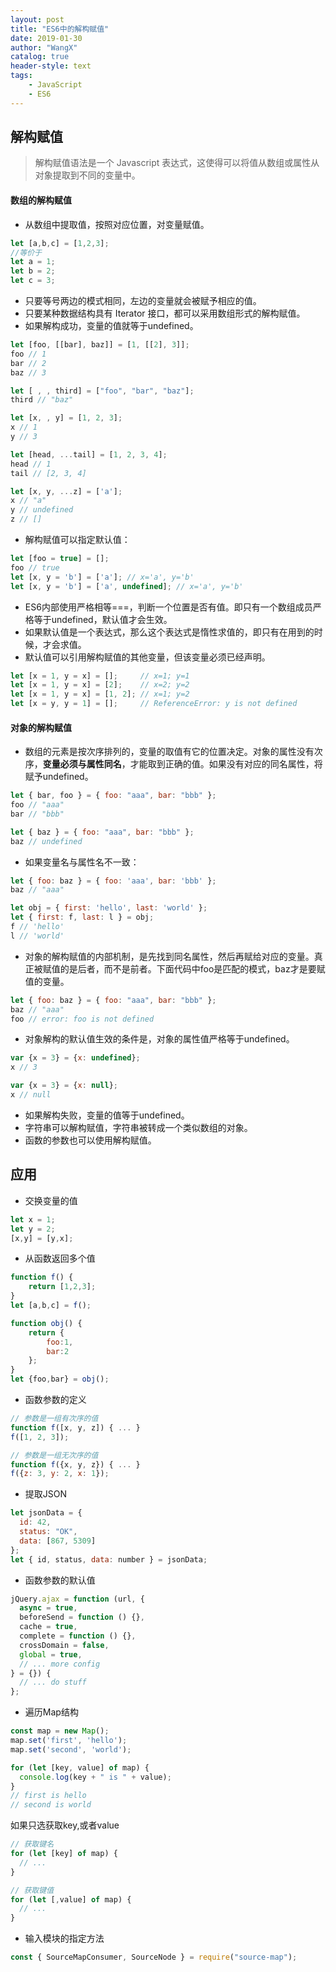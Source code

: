 ```yaml
---
layout: post
title: "ES6中的解构赋值"
date: 2019-01-30 
author: "WangX"
catalog: true
header-style: text
tags:
    - JavaScript
    - ES6
---
```


## 解构赋值
>解构赋值语法是一个 Javascript 表达式，这使得可以将值从数组或属性从对象提取到不同的变量中。

#### 数组的解构赋值
* 从数组中提取值，按照对应位置，对变量赋值。       
```javascript
let [a,b,c] = [1,2,3];
//等价于
let a = 1;
let b = 2;
let c = 3;
```
* 只要等号两边的模式相同，左边的变量就会被赋予相应的值。
* 只要某种数据结构具有 Iterator 接口，都可以采用数组形式的解构赋值。
* 如果解构成功，变量的值就等于undefined。     

```javascript
let [foo, [[bar], baz]] = [1, [[2], 3]];
foo // 1
bar // 2
baz // 3

let [ , , third] = ["foo", "bar", "baz"];
third // "baz"

let [x, , y] = [1, 2, 3];
x // 1
y // 3

let [head, ...tail] = [1, 2, 3, 4];
head // 1
tail // [2, 3, 4]

let [x, y, ...z] = ['a'];
x // "a"
y // undefined
z // []
```       

* 解构赋值可以指定默认值：     

```javascript
let [foo = true] = [];
foo // true
let [x, y = 'b'] = ['a']; // x='a', y='b'
let [x, y = 'b'] = ['a', undefined]; // x='a', y='b'
```   
* ES6内部使用严格相等===，判断一个位置是否有值。即只有一个数组成员严格等于undefined，默认值才会生效。
* 如果默认值是一个表达式，那么这个表达式是惰性求值的，即只有在用到的时候，才会求值。
* 默认值可以引用解构赋值的其他变量，但该变量必须已经声明。       
```javascript
let [x = 1, y = x] = [];     // x=1; y=1
let [x = 1, y = x] = [2];    // x=2; y=2
let [x = 1, y = x] = [1, 2]; // x=1; y=2
let [x = y, y = 1] = [];     // ReferenceError: y is not defined 
```
#### 对象的解构赋值
* 数组的元素是按次序排列的，变量的取值有它的位置决定。对象的属性没有次序，**变量必须与属性同名**，才能取到正确的值。如果没有对应的同名属性，将赋予undefined。      

```javascript
let { bar, foo } = { foo: "aaa", bar: "bbb" };
foo // "aaa"
bar // "bbb"

let { baz } = { foo: "aaa", bar: "bbb" };
baz // undefined
```
* 如果变量名与属性名不一致：         

```javascript
let { foo: baz } = { foo: 'aaa', bar: 'bbb' };
baz // "aaa"

let obj = { first: 'hello', last: 'world' };
let { first: f, last: l } = obj;
f // 'hello'
l // 'world'
```     
* 对象的解构赋值的内部机制，是先找到同名属性，然后再赋给对应的变量。真正被赋值的是后者，而不是前者。下面代码中foo是匹配的模式，baz才是要赋值的变量。         
```javascript
let { foo: baz } = { foo: "aaa", bar: "bbb" };
baz // "aaa"
foo // error: foo is not defined
```
* 对象解构的默认值生效的条件是，对象的属性值严格等于undefined。    

```javascript
var {x = 3} = {x: undefined};
x // 3

var {x = 3} = {x: null};
x // null
```      

* 如果解构失败，变量的值等于undefined。
* 字符串可以解构赋值，字符串被转成一个类似数组的对象。
* 函数的参数也可以使用解构赋值。

## 应用
* 交换变量的值     
```javascript
let x = 1;
let y = 2;
[x,y] = [y,x];
```      
* 从函数返回多个值

``` javascript
function f() {
    return [1,2,3];
}
let [a,b,c] = f();

function obj() {
    return {
        foo:1,
        bar:2
    };
}
let {foo,bar} = obj();
```   
* 函数参数的定义    

```javascript
// 参数是一组有次序的值
function f([x, y, z]) { ... }
f([1, 2, 3]);

// 参数是一组无次序的值
function f({x, y, z}) { ... }
f({z: 3, y: 2, x: 1});
```

* 提取JSON     
```javascript
let jsonData = {
  id: 42,
  status: "OK",
  data: [867, 5309]
};
let { id, status, data: number } = jsonData;
```

* 函数参数的默认值    
```javascript   
jQuery.ajax = function (url, {
  async = true,
  beforeSend = function () {},
  cache = true,
  complete = function () {},
  crossDomain = false,
  global = true,
  // ... more config
} = {}) {
  // ... do stuff
};
```

* 遍历Map结构      

```javascript
const map = new Map();
map.set('first', 'hello');
map.set('second', 'world');

for (let [key, value] of map) {
  console.log(key + " is " + value);
}
// first is hello
// second is world
```    
如果只选获取key,或者value
```javascript
// 获取键名
for (let [key] of map) {
  // ...
}

// 获取键值
for (let [,value] of map) {
  // ...
}
```

* 输入模块的指定方法    
```javascript
const { SourceMapConsumer, SourceNode } = require("source-map");
```